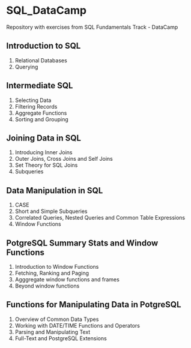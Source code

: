 # SQL_DataCamp
Repository with exercises from SQL Fundamentals Track - DataCamp

## Introduction to SQL

1. Relational Databases
2. Querying

## Intermediate SQL

1. Selecting Data
2. Filtering Records
3. Aggregate Functions
4. Sorting and Grouping

## Joining Data in SQL

1. Introducing Inner Joins
2. Outer Joins, Cross Joins and Self Joins
3. Set Theory for SQL Joins
4. Subqueries

## Data Manipulation in SQL

1. CASE
2. Short and Simple Subqueries
3. Correlated Queries, Nested Queries and Common Table Expressions
4. Window Functions

## PotgreSQL Summary Stats and Window Functions

1. Introduction to Window Functions
2. Fetching, Ranking and Paging
3. Agggregate window functions and frames
4. Beyond window functions

## Functions for Manipulating Data in PotgreSQL

1. Overview of Common Data Types
2. Working with DATE/TIME Functions and Operators
3. Parsing and Manipulating Text
4. Full-Text and PostgreSQL Extensions
